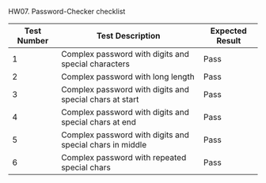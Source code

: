 HW07. Password-Checker checklist 

| Test Number | Test Description                                       | Expected Result |
|-------------|--------------------------------------------------------|-----------------|
| 1           | Complex password with digits and special characters    | Pass            |
| 2           | Complex password with long length                      | Pass            |
| 3           | Complex password with digits and special chars at start| Pass            |
| 4           | Complex password with digits and special chars at end  | Pass            |
| 5           | Complex password with digits and special chars in middle | Pass          |
| 6           | Complex password with repeated special chars           | Pass            |